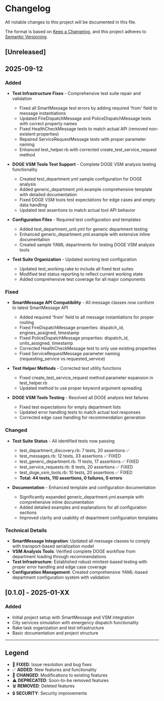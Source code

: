  # Changelog

All notable changes to this project will be documented in this file.

The format is based on [Keep a Changelog](https://keepachangelog.com/en/1.0.0/),
and this project adheres to [Semantic Versioning](https://semver.org/spec/v2.0.0.html).

## [Unreleased]

## 2025-09-12
### Added
- **Test Infrastructure Fixes** - Comprehensive test suite repair and validation
  - Fixed all SmartMessage test errors by adding required 'from' field to message instantiations
  - Updated FireDispatchMessage and PoliceDispatchMessage tests with correct property names
  - Fixed HealthCheckMessage tests to match actual API (removed non-existent properties)
  - Repaired ServiceRequestMessage tests with proper parameter naming
  - Enhanced test_helper.rb with corrected create_test_service_request method

- **DOGE VSM Tools Test Support** - Complete DOGE VSM analysis testing functionality
  - Created test_department.yml sample configuration for DOGE analysis
  - Added generic_department.yml.example comprehensive template with detailed documentation
  - Fixed DOGE VSM tools test expectations for edge cases and empty data handling
  - Updated test assertions to match actual tool API behavior

- **Configuration Files** - Required test configuration and templates
  - Added test_department_unit.yml for generic department testing
  - Enhanced generic_department.yml.example with extensive inline documentation
  - Created sample YAML departments for testing DOGE VSM analysis tools

- **Test Suite Organization** - Updated working test configuration
  - Updated test_working.rake to include all fixed test suites
  - Modified test status reporting to reflect current working state
  - Added comprehensive test coverage for all major components

### Fixed
- **SmartMessage API Compatibility** - All message classes now conform to latest SmartMessage API
  - Added required 'from' field to all message instantiations for proper routing
  - Fixed FireDispatchMessage properties: dispatch_id, engines_assigned, timestamp
  - Fixed PoliceDispatchMessage properties: dispatch_id, units_assigned, timestamp
  - Corrected HealthCheckMessage test to only use existing properties
  - Fixed ServiceRequestMessage parameter naming (requesting_service vs requested_service)

- **Test Helper Methods** - Corrected test utility functions
  - Fixed create_test_service_request method parameter expansion in test_helper.rb
  - Updated method to use proper keyword argument spreading

- **DOGE VSM Tools Testing** - Resolved all DOGE analysis test failures
  - Fixed test expectations for empty department lists
  - Updated error handling tests to match actual tool responses
  - Corrected edge case handling for recommendation generation

### Changed
- **Test Suite Status** - All identified tests now passing
  - test_department_discovery.rb: 7 tests, 20 assertions ✅
  - test_messages.rb: 12 tests, 33 assertions ✅ FIXED
  - test_generic_department.rb: 11 tests, 17 assertions ✅ FIXED
  - test_service_requests.rb: 8 tests, 20 assertions ✅ FIXED
  - test_doge_vsm_tools.rb: 10 tests, 20 assertions ✅ FIXED
  - **Total: 44 tests, 110 assertions, 0 failures, 0 errors**

- **Documentation** - Enhanced template and configuration documentation
  - Significantly expanded generic_department.yml.example with comprehensive inline documentation
  - Added detailed examples and explanations for all configuration sections
  - Improved clarity and usability of department configuration templates

### Technical Details
- **SmartMessage Integration**: Updated all message classes to comply with transport-based serialization model
- **VSM Analysis Tools**: Verified complete DOGE workflow from department loading through recommendations
- **Test Infrastructure**: Established robust minitest-based testing with proper error handling and edge case coverage
- **Configuration Management**: Created comprehensive YAML-based department configuration system with validation

## [0.1.0] - 2025-01-XX

### Added
- Initial project setup with SmartMessage and VSM integration
- City services simulation with emergency dispatch functionality
- Rake task organization and test infrastructure
- Basic documentation and project structure

---

## Legend
- 🎯 **FIXED**: Issue resolution and bug fixes
- ✅ **ADDED**: New features and functionality
- 🔄 **CHANGED**: Modifications to existing features
- ⚠️ **DEPRECATED**: Soon-to-be removed features
- 🗑️ **REMOVED**: Deleted features
- 🔒 **SECURITY**: Security improvements
